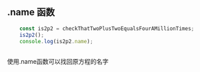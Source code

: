 ## .name 函数

```javascript
    const is2p2 = checkThatTwoPlusTwoEqualsFourAMillionTimes;
    is2p2();
    console.log(is2p2.name);
    
```
使用.name函数可以找回原方程的名字
